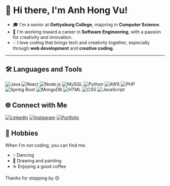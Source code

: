 # 👋 Hi there, I'm Anh Hong Vu!


- 🎓 I'm a senior at **Gettysburg College**, majoring in **Computer Science**.
- 🚀 I'm working toward a career in **Software Engineering**, with a passion for creativity and innovation.
- 💡 I love coding that brings tech and creativity together, especially through **web development** and **creative coding**.




---

## 🛠 Languages and Tools
![Java](https://img.shields.io/badge/-Java-05122A?style=flat&logo=java)
![React](https://img.shields.io/badge/-React-05122A?style=flat&logo=react)
![Node.js](https://img.shields.io/badge/-Node.js-05122A?style=flat&logo=node.js)
![MySQL](https://img.shields.io/badge/-MySQL-05122A?style=flat&logo=mysql)
![Python](https://img.shields.io/badge/-Python-05122A?style=flat&logo=python)
![AWS](https://img.shields.io/badge/-AWS-05122A?style=flat&logo=amazon-aws)
![PHP](https://img.shields.io/badge/-PHP-05122A?style=flat&logo=php)
![Spring Boot](https://img.shields.io/badge/-Spring%20Boot-05122A?style=flat&logo=spring-boot)
![MongoDB](https://img.shields.io/badge/-MongoDB-05122A?style=flat&logo=mongodb)
![HTML](https://img.shields.io/badge/-HTML-05122A?style=flat&logo=html5)
![CSS](https://img.shields.io/badge/-CSS-05122A?style=flat&logo=css3)
![JavaScript](https://img.shields.io/badge/-JavaScript-05122A?style=flat&logo=javascript)


## 🌐 Connect with Me
[![LinkedIn](https://img.shields.io/badge/-LinkedIn-05122A?style=flat&logo=linkedin)](https://www.linkedin.com/in/anh-vu-120879242/)
[![Instagram](https://img.shields.io/badge/-Instagram-05122A?style=flat&logo=instagram)](https://www.instagram.com/h.anh_vu/?hl=en)
[![Portfolio](https://img.shields.io/badge/-Portfolio-05122A?style=flat&logo=google-chrome)](https://personal-website-six-gilt.vercel.app/)


## 🤹 Hobbies
When I'm not coding, you can find me:
- 🎶 Dancing
- 🎨 Drawing and painting
- ☕ Enjoying a good coffee

Thanks for stopping by 😊


